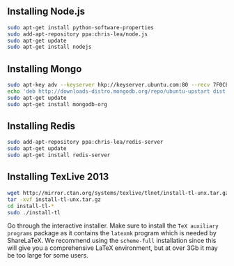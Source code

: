 ## Installing Node.js

```sh
sudo apt-get install python-software-properties
sudo add-apt-repository ppa:chris-lea/node.js
sudo apt-get update
sudo apt-get install nodejs
```

## Installing Mongo

```sh
sudo apt-key adv --keyserver hkp://keyserver.ubuntu.com:80 --recv 7F0CEB10
echo 'deb http://downloads-distro.mongodb.org/repo/ubuntu-upstart dist 10gen' | sudo tee /etc/apt/sources.list.d/mongodb.list
sudo apt-get update
sudo apt-get install mongodb-org
```

## Installing Redis

```sh
sudo add-apt-repository ppa:chris-lea/redis-server
sudo apt-get update
sudo apt-get install redis-server
```

## Installing TexLive 2013

```sh
wget http://mirror.ctan.org/systems/texlive/tlnet/install-tl-unx.tar.gz
tar -xvf install-tl-unx.tar.gz
cd install-tl-*
sudo ./install-tl
```

Go through the interactive installer. Make sure to install the `TeX auxiliary programs` package as it contains the `latexmk` program which is needed by ShareLaTeX. We recommend using the `scheme-full` installation since this will give you a comprehensive LaTeX environment, but at over 3Gb it may be too large for some users.
